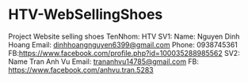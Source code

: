# HTV-WebSellingShoes
Project Website selling shoes
TenNhom: HTV
SV1:
Name: Nguyen Dinh Hoang
Email: dinhhoangnguyen6399@gmail.com 
Phone: 0938745361 
FB:https://www.facebook.com/profile.php?id=100035288985562
SV2:
Name Tran Anh Vu
Email: trananhvu14785@gmail.com
FB: https://www.facebook.com/anhvu.tran.5283

